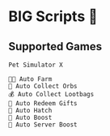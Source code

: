 # BIG Scripts 🐾

## Supported Games
```
Pet Simulator X

🧑‍🌾 Auto Farm
💎 Auto Collect Orbs
💰 Auto Collect Lootbags
🎁 Auto Redeem Gifts
🥚 Auto Hatch
👤 Auto Boost
👥 Auto Server Boost
```
